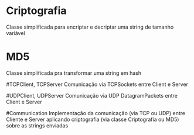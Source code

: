 # Criptografia
Classe simplificada para encriptar e decriptar uma string de tamanho variável

# MD5
Classe simplificada pra transformar uma string em hash

#TCPClient, TCPServer
Comunicação via TCPSockets entre Client e Server

#UDPClient, UDPServer
Comunicação via UDP DatagramPackets entre Client e Server

#Communication
Implementação da comunicação (via TCP ou UDP) entre Cliente e Server aplicando criptografia (via classe Criptografia ou MD5) sobre as strings enviadas
